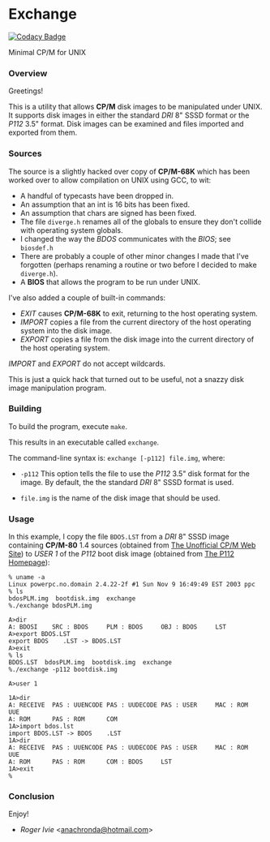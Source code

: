 # Exchange

[![Codacy Badge](https://api.codacy.com/project/badge/Grade/8f3cf31cc2464f8596588b611802892a)](https://app.codacy.com/gh/johnsonjh/exchange?utm_source=github.com&utm_medium=referral&utm_content=johnsonjh/exchange&utm_campaign=Badge_Grade_Settings)

Minimal CP/M for UNIX

### Overview

Greetings!

This is a utility that allows **CP/M** disk images to be manipulated under UNIX.
It supports disk images in either the standard _DRI_ 8" SSSD format or the
_P112_ 3.5" format. Disk images can be examined and files imported and exported
from them.

### Sources

The source is a slightly hacked over copy of **CP/M-68K** which has been worked
over to allow compilation on UNIX using GCC, to wit:

- A handful of typecasts have been dropped in.
- An assumption that an int is 16 bits has been fixed.
- An assumption that chars are signed has been fixed.
- The file `diverge.h` renames all of the globals to ensure they don't collide
  with operating system globals.
- I changed the way the _BDOS_ communicates with the _BIOS_; see `biosdef.h`
- There are probably a couple of other minor changes I made that I've forgotten
  (perhaps renaming a routine or two before I decided to make `diverge.h`).
- A **BIOS** that allows the program to be run under UNIX.

I've also added a couple of built-in commands:

- _EXIT_ causes **CP/M-68K** to exit, returning to the host operating system.
- _IMPORT_ copies a file from the current directory of the host operating system
  into the disk image.
- _EXPORT_ copies a file from the disk image into the current directory of the
  host operating system.

_IMPORT_ and _EXPORT_ do not accept wildcards.

This is just a quick hack that turned out to be useful, not a snazzy disk image
manipulation program.

### Building

To build the program, execute `make`.

This results in an executable called `exchange`.

The command-line syntax is: `exchange [-p112] file.img`, where:

- `-p112` This option tells the file to use the _P112_ 3.5" disk format for the
  image. By default, the the standard _DRI_ 8" SSSD format is used.

- `file.img` is the name of the disk image that should be used.

### Usage

In this example, I copy the file `BDOS.LST` from a _DRI_ 8" SSSD image
containing **CP/M-80** 1.4 sources (obtained from
[The Unofficial CP/M Web Site](http://cpm.z80.de/)) to _USER 1_ of the _P112_
boot disk image (obtained from
[The P112 Homepage](http://members.iinet.net.au/~daveb/p112/p112.html)):

```text
% uname -a
Linux powerpc.no.domain 2.4.22-2f #1 Sun Nov 9 16:49:49 EST 2003 ppc
% ls
bdosPLM.img  bootdisk.img  exchange
%./exchange bdosPLM.img

A>dir
A: BDOSI    SRC : BDOS     PLM : BDOS     OBJ : BDOS     LST
A>export BDOS.LST
export BDOS    .LST -> BDOS.LST
A>exit
% ls
BDOS.LST  bdosPLM.img  bootdisk.img  exchange
%./exchange -p112 bootdisk.img

A>user 1

1A>dir
A: RECEIVE  PAS : UUENCODE PAS : UUDECODE PAS : USER     MAC : ROM    UUE
A: ROM      PAS : ROM      COM
1A>import bdos.lst
import BDOS.LST -> BDOS    .LST
1A>dir
A: RECEIVE  PAS : UUENCODE PAS : UUDECODE PAS : USER     MAC : ROM    UUE
A: ROM      PAS : ROM      COM : BDOS     LST
1A>exit
%
```

### Conclusion

Enjoy!

- _Roger Ivie_ \<anachronda@hotmail.com\>
